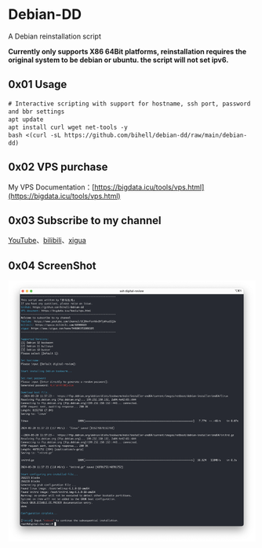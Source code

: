 # Debian-DD

A Debian reinstallation script

**Currently only supports X86 64Bit platforms, reinstallation requires the original system to be debian or ubuntu. the script will not set ipv6.**

## 0x01 Usage

```
# Interactive scripting with support for hostname, ssh port, password and bbr settings
apt update
apt install curl wget net-tools -y
bash <(curl -sL https://github.com/bihell/debian-dd/raw/main/debian-dd)
```

## 0x02 VPS purchase

My VPS Documentation：[https://bigdata.icu/tools/vps.html](https://bigdata.icu/tools/vps.html)

## 0x03 Subscribe to my channel

[YouTube](https://www.youtube.com/channel/UCINmrFonh6v0VTyWhudSQ2w)、[bilibili](https://space.bilibili.com/88900889)、[xigua](https://www.ixigua.com/home/940801951008103)

## 0x04 ScreenShot

![](Screenshot.png)
